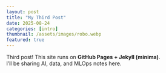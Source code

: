 ```yaml
---
layout: post
title: "My Third Post"
date: 2025-08-24
categories: [intro]
thumbnail: /assets/images/robo.webp
featured: true
---
```


Third post! This site runs on **GitHub Pages + Jekyll (minima)**.  
I’ll be sharing AI, data, and MLOps notes here.
